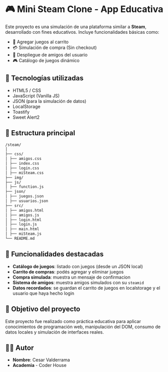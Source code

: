 # 🎮 Mini Steam Clone - App Educativa

Este proyecto es una simulación de una plataforma similar a **Steam**, desarrollado con fines educativos. Incluye funcionalidades básicas como:

- 🛒 Agregar juegos al carrito
- 💳 Simulación de compra (Sin checkout)
- 👥 Despliegue de amigos del usuario
- 🎮 Catálogo de juegos dinámico

## 🚀 Tecnologías utilizadas

- HTML5 / CSS
- JavaScript (Vanilla JS)
- JSON (para la simulación de datos)
- LocalStorage
- Toastify
- Sweet Alert2

## 📂 Estructura principal

```bash
/steam/
│
├── css/
│ ├── amigos.css
│ ├── index.css
│ ├── login.css
│ ├── miSteam.css
├── img/
├── js/ 
│ ├── function.js
├── json/ 
│ ├── juegos.json
│ ├── usuarios.json
├── src/  
│ ├── amigos.html
│ ├── amigos.js
│ ├── login.html
│ ├── login.js
│ ├── main.html
│ ├── miSteam.js
└── README.md 
```

## 🧪 Funcionalidades destacadas

- **Catálogo de juegos**: listado con juegos (desde un JSON local)
- **Carrito de compras**: podés agregar y eliminar juegos
- **Compra simulada**: muestra un mensaje de confirmacion
- **Sistema de amigos**: muestra amigos simulados con su `steamid`
- **Datos recordados**: se guardan el carrito de juegos en localstorage y el usuario que haya hecho login

## 🎯 Objetivo del proyecto

Este proyecto fue realizado como práctica educativa para aplicar conocimientos de programación web, manipulación del DOM, consumo de datos locales y simulación de interfaces reales.

## 🧑‍💻 Autor

- **Nombre**: Cesar Valderrama
- **Academia** - Coder House